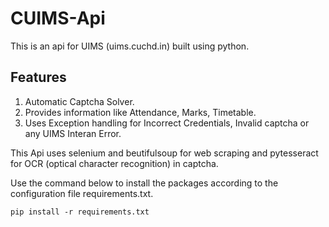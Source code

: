 # CUIMS-Api
This is an api for UIMS (uims.cuchd.in) built using python.

## Features
1. Automatic Captcha Solver.
2. Provides information like Attendance, Marks, Timetable.
3. Uses Exception handling for Incorrect Credentials, Invalid captcha or any UIMS Interan Error.


This Api uses selenium and beutifulsoup for web scraping and pytesseract for OCR (optical character recognition) in captcha.

Use the command below to install the packages according to the configuration file requirements.txt.

```
pip install -r requirements.txt
```